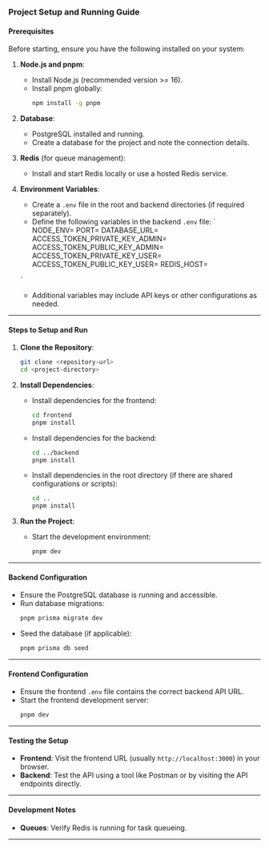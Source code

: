 ### Project Setup and Running Guide

#### **Prerequisites**

Before starting, ensure you have the following installed on your system:

1. **Node.js and pnpm**:

   - Install Node.js (recommended version >= 16).
   - Install pnpm globally:
     ```bash
     npm install -g pnpm
     ```

2. **Database**:

   - PostgreSQL installed and running.
   - Create a database for the project and note the connection details.

3. **Redis** (for queue management):

   - Install and start Redis locally or use a hosted Redis service.

4. **Environment Variables**:

   - Create a `.env` file in the root and backend directories (if required separately).
   - Define the following variables in the backend `.env` file:
     `  
     NODE_ENV=
     PORT=
     DATABASE_URL=
     ACCESS_TOKEN_PRIVATE_KEY_ADMIN=
     ACCESS_TOKEN_PUBLIC_KEY_ADMIN=
     ACCESS_TOKEN_PRIVATE_KEY_USER=
     ACCESS_TOKEN_PUBLIC_KEY_USER=
     REDIS_HOST=

   `

   - Additional variables may include API keys or other configurations as needed.

---

#### **Steps to Setup and Run**

1. **Clone the Repository**:

   ```bash
   git clone <repository-url>
   cd <project-directory>
   ```

2. **Install Dependencies**:

   - Install dependencies for the frontend:
     ```bash
     cd frontend
     pnpm install
     ```
   - Install dependencies for the backend:
     ```bash
     cd ../backend
     pnpm install
     ```
   - Install dependencies in the root directory (if there are shared configurations or scripts):
     ```bash
     cd ..
     pnpm install
     ```

3. **Run the Project**:
   - Start the development environment:
     ```bash
     pnpm dev
     ```

---

#### **Backend Configuration**

- Ensure the PostgreSQL database is running and accessible.
- Run database migrations:
  ```bash
  pnpm prisma migrate dev
  ```
- Seed the database (if applicable):
  ```bash
  pnpm prisma db seed
  ```

---

#### **Frontend Configuration**

- Ensure the frontend `.env` file contains the correct backend API URL.
- Start the frontend development server:
  ```bash
  pnpm dev
  ```

---

#### **Testing the Setup**

- **Frontend**: Visit the frontend URL (usually `http://localhost:3000`) in your browser.
- **Backend**: Test the API using a tool like Postman or by visiting the API endpoints directly.

---

#### **Development Notes**

- **Queues**: Verify Redis is running for task queueing.

---
